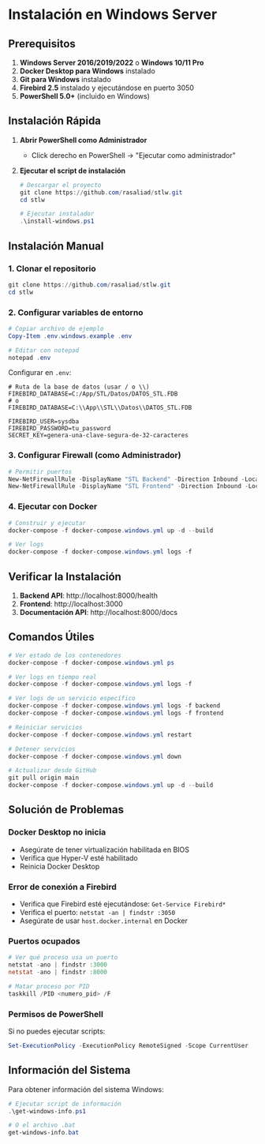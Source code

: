 # Instalación en Windows Server

## Prerequisitos

1. **Windows Server 2016/2019/2022** o **Windows 10/11 Pro**
2. **Docker Desktop para Windows** instalado
3. **Git para Windows** instalado
4. **Firebird 2.5** instalado y ejecutándose en puerto 3050
5. **PowerShell 5.0+** (incluido en Windows)

## Instalación Rápida

1. **Abrir PowerShell como Administrador**
   - Click derecho en PowerShell → "Ejecutar como administrador"

2. **Ejecutar el script de instalación**
   ```powershell
   # Descargar el proyecto
   git clone https://github.com/rasaliad/stlw.git
   cd stlw
   
   # Ejecutar instalador
   .\install-windows.ps1
   ```

## Instalación Manual

### 1. Clonar el repositorio
```powershell
git clone https://github.com/rasaliad/stlw.git
cd stlw
```

### 2. Configurar variables de entorno
```powershell
# Copiar archivo de ejemplo
Copy-Item .env.windows.example .env

# Editar con notepad
notepad .env
```

Configurar en `.env`:
```env
# Ruta de la base de datos (usar / o \\)
FIREBIRD_DATABASE=C:/App/STL/Datos/DATOS_STL.FDB
# o
FIREBIRD_DATABASE=C:\\App\\STL\\Datos\\DATOS_STL.FDB

FIREBIRD_USER=sysdba
FIREBIRD_PASSWORD=tu_password
SECRET_KEY=genera-una-clave-segura-de-32-caracteres
```

### 3. Configurar Firewall (como Administrador)
```powershell
# Permitir puertos
New-NetFirewallRule -DisplayName "STL Backend" -Direction Inbound -LocalPort 8000 -Protocol TCP -Action Allow
New-NetFirewallRule -DisplayName "STL Frontend" -Direction Inbound -LocalPort 3000 -Protocol TCP -Action Allow
```

### 4. Ejecutar con Docker
```powershell
# Construir y ejecutar
docker-compose -f docker-compose.windows.yml up -d --build

# Ver logs
docker-compose -f docker-compose.windows.yml logs -f
```

## Verificar la Instalación

1. **Backend API**: http://localhost:8000/health
2. **Frontend**: http://localhost:3000
3. **Documentación API**: http://localhost:8000/docs

## Comandos Útiles

```powershell
# Ver estado de los contenedores
docker-compose -f docker-compose.windows.yml ps

# Ver logs en tiempo real
docker-compose -f docker-compose.windows.yml logs -f

# Ver logs de un servicio específico
docker-compose -f docker-compose.windows.yml logs -f backend
docker-compose -f docker-compose.windows.yml logs -f frontend

# Reiniciar servicios
docker-compose -f docker-compose.windows.yml restart

# Detener servicios
docker-compose -f docker-compose.windows.yml down

# Actualizar desde GitHub
git pull origin main
docker-compose -f docker-compose.windows.yml up -d --build
```

## Solución de Problemas

### Docker Desktop no inicia
- Asegúrate de tener virtualización habilitada en BIOS
- Verifica que Hyper-V esté habilitado
- Reinicia Docker Desktop

### Error de conexión a Firebird
- Verifica que Firebird esté ejecutándose: `Get-Service Firebird*`
- Verifica el puerto: `netstat -an | findstr :3050`
- Asegúrate de usar `host.docker.internal` en Docker

### Puertos ocupados
```powershell
# Ver qué proceso usa un puerto
netstat -ano | findstr :3000
netstat -ano | findstr :8000

# Matar proceso por PID
taskkill /PID <numero_pid> /F
```

### Permisos de PowerShell
Si no puedes ejecutar scripts:
```powershell
Set-ExecutionPolicy -ExecutionPolicy RemoteSigned -Scope CurrentUser
```

## Información del Sistema

Para obtener información del sistema Windows:
```powershell
# Ejecutar script de información
.\get-windows-info.ps1

# O el archivo .bat
get-windows-info.bat
```